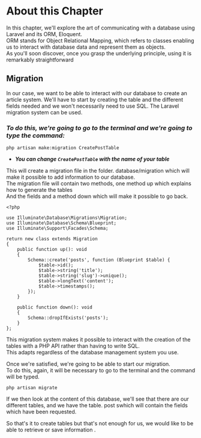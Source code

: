 # About this Chapter

In this chapter, we'll explore the art of communicating with a database using Laravel and its ORM, Eloquent.<br>
ORM stands for Object Relational Mapping, which refers to classes enabling us to interact with database data and represent them as objects.<br>
As you'll soon discover, once you grasp the underlying principle, using it is remarkably straightforward<br>

## Migration

In our case, we want to be able to interact with our database to create an article system. We'll have to start by creating the table and the different fields needed and we won't necessarily need to use SQL. The Laravel migration system can be used.<br> 
### ***To do this, we're going to go to the terminal and we're going to type the command:***
```
php artisan make:migration CreatePostTable
```
- ***You can change `CreatePostTable` with the name of your table***

This will create a migration file in the folder. database/migration which will make it possible to add information to our database.<br> 
The migration file will contain two methods, one method up which explains how to generate the tables<br> 
And the fields and a method down which will make it possible to go back.<br>

``` , php
<?php

use Illuminate\Database\Migrations\Migration;
use Illuminate\Database\Schema\Blueprint;
use Illuminate\Support\Facades\Schema;

return new class extends Migration
{
    public function up(): void
    {
        Schema::create('posts', function (Blueprint $table) {
            $table->id();
            $table->string('title');
            $table->string('slug')->unique();
            $table->longText('content');
            $table->timestamps();
        });
    }

    public function down(): void
    {
        Schema::dropIfExists('posts');
    }
};
```

This migration system makes it possible to interact with the creation of the tables with a PHP API rather than having to write SQL.<br> 
This adapts regardless of the database management system you use.<br>

Once we're satisfied, we're going to be able to start our migration.<br>
To do this, again, it will be necessary to go to the terminal and the command will be typed.<br>
```,php
php artisan migrate
```

If we then look at the content of this database, we'll see that there are our different tables, and we have the table. post swhich will contain the fields which have been requested.
<p>So that's it to create tables but that's not enough for us, we would like to be able to retrieve or save information .</p>

